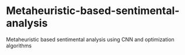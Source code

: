 # Metaheuristic-based-sentimental-analysis
Metaheuristic based sentimental analysis using CNN and optimization algorithms
